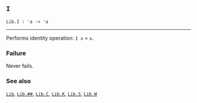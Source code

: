 ## `I`

``` hol4
Lib.I : 'a -> 'a
```

------------------------------------------------------------------------

Performs identity operation: `I x` = `x`.

### Failure

Never fails.

### See also

[`Lib`](#Lib), [`Lib.##`](#Lib..IAD), [`Lib.C`](#Lib.C),
[`Lib.K`](#Lib.K), [`Lib.S`](#Lib.S), [`Lib.W`](#Lib.W)
